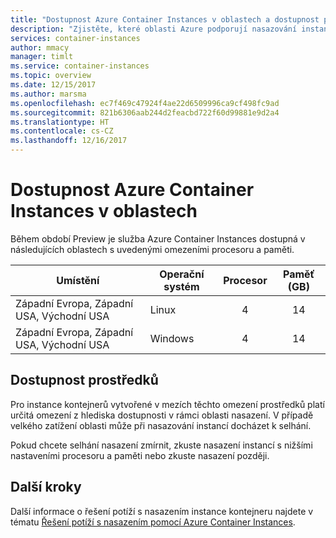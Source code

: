```yaml
---
title: "Dostupnost Azure Container Instances v oblastech a dostupnost prostředků"
description: "Zjistěte, které oblasti Azure podporují nasazování instancí kontejnerů a jaká jsou omezení těchto instancí z hlediska procesoru a paměti."
services: container-instances
author: mmacy
manager: timlt
ms.service: container-instances
ms.topic: overview
ms.date: 12/15/2017
ms.author: marsma
ms.openlocfilehash: ec7f469c47924f4ae22d6509996ca9cf498fc9ad
ms.sourcegitcommit: 821b6306aab244d2feacbd722f60d99881e9d2a4
ms.translationtype: HT
ms.contentlocale: cs-CZ
ms.lasthandoff: 12/16/2017
---
```

# <a name="region-availability-for-azure-container-instances"></a>Dostupnost Azure Container Instances v oblastech

Během období Preview je služba Azure Container Instances dostupná v následujících oblastech s uvedenými omezeními procesoru a paměti.

| Umístění | Operační systém | Procesor | Paměť (GB) |
| -------- | -- | :---: | :-----------: |
| Západní Evropa, Západní USA, Východní USA | Linux | 4 | 14 |
| Západní Evropa, Západní USA, Východní USA | Windows | 4 | 14 |

## <a name="resource-availability"></a>Dostupnost prostředků

Pro instance kontejnerů vytvořené v mezích těchto omezení prostředků platí určitá omezení z hlediska dostupnosti v rámci oblasti nasazení. V případě velkého zatížení oblasti může při nasazování instancí docházet k selhání.

Pokud chcete selhání nasazení zmírnit, zkuste nasazení instancí s nižšími nastaveními procesoru a paměti nebo zkuste nasazení později.

## <a name="next-steps"></a>Další kroky

Další informace o řešení potíží s nasazením instance kontejneru najdete v tématu [Řešení potíží s nasazením pomocí Azure Container Instances](container-instances-troubleshooting.md).